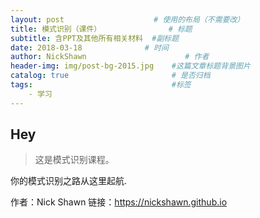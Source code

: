 ```yaml
---
layout: post                    # 使用的布局（不需要改）
title: 模式识别（课件）               # 标题 
subtitle: 含PPT及其他所有相关材料  #副标题
date: 2018-03-18              # 时间
author: NickShawn                      # 作者
header-img: img/post-bg-2015.jpg    #这篇文章标题背景图片
catalog: true                       # 是否归档
tags:                               #标签
    - 学习
---
```


## Hey
>这是模式识别课程。

你的模式识别之路从这里起航.

作者：Nick Shawn
链接：https://nickshawn.github.io
